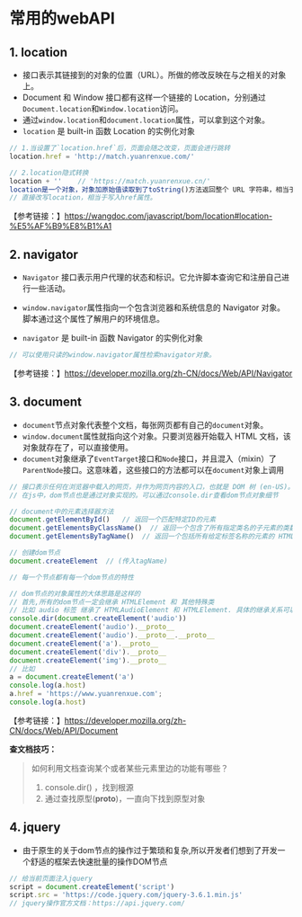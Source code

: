 # 常用的webAPI

## 1. location

* 接口表示其链接到的对象的位置（URL）。所做的修改反映在与之相关的对象上。
* Document 和 Window 接口都有这样一个链接的 Location，分别通过 `Document.location`和`Window.location`访问。
* 通过`window.location`和`document.location`属性，可以拿到这个对象。
* `location` 是 built-in 函数 Location 的实例化对象

```javascript
// 1.当设置了`location.href`后，页面会随之改变，页面会进行跳转
location.href = 'http://match.yuanrenxue.com/'

// 2.location隐式转换
location + ''    // 'https://match.yuanrenxue.cn/'
location是一个对象，对象加原始值读取到了toString()方法返回整个 URL 字符串，相当于读取Location.href属性。
// 直接改写location，相当于写入href属性。
```

【参考链接：】https://wangdoc.com/javascript/bom/location#location-%E5%AF%B9%E8%B1%A1

## 2. navigator

* `Navigator` 接口表示用户代理的状态和标识。它允许脚本查询它和注册自己进行一些活动。
* `window.navigator`属性指向一个包含浏览器和系统信息的 Navigator 对象。脚本通过这个属性了解用户的环境信息。

* `navigator` 是 built-in 函数 Navigator 的实例化对象

```javascript
// 可以使用只读的window.navigator属性检索navigator对象。
```

【参考链接：】https://developer.mozilla.org/zh-CN/docs/Web/API/Navigator

## 3. document

* `document`节点对象代表整个文档，每张网页都有自己的`document`对象。
* `window.document`属性就指向这个对象。只要浏览器开始载入 HTML 文档，该对象就存在了，可以直接使用。
* `document`对象继承了`EventTarget`接口和`Node`接口，并且混入（mixin）了`ParentNode`接口。这意味着，这些接口的方法都可以在`document`对象上调用

```javascript
// 接口表示任何在浏览器中载入的网页，并作为网页内容的入口，也就是 DOM 树 (en-US)。
// 在js中，dom节点也是通过对象实现的。可以通过console.dir查看dom节点对象细节

// document中的元素选择器方法
document.getElementById()   // 返回一个匹配特定ID的元素
document.getElementsByClassName()  // 返回一个包含了所有指定类名的子元素的类数组对象
document.getElementsByTagName()  // 返回一个包括所有给定标签名称的元素的 HTML 集合HTMLCollection。

// 创建dom节点
document.createElement  // (传入tagName)

// 每一个节点都有每一个dom节点的特性

// dom节点的对象属性的大体思路是这样的
// 首先,所有的dom节点一定会继承 HTMLElement 和 其他特殊类
// 比如 audio 标签 继承了 HTMLAudioElement 和 HTMLElement. 具体的继承关系可以通过原型链的方式查看
console.dir(document.createElement('audio'))
document.createElement('audio').__proto__
document.createElement('audio').__proto__.__proto__
document.createElement('a').__proto__
document.createElement('div').__proto__
document.createElement('img').__proto__
// 比如
a = document.createElement('a')
console.log(a.host)
a.href = 'https://www.yuanrenxue.com';
console.log(a.host)
```

【参考链接：】https://developer.mozilla.org/zh-CN/docs/Web/API/Document

**查文档技巧：**

> 如何利用文档查询某个或者某些元素里边的功能有哪些？
>
> 1. console.dir()  ，找到根源
> 2. 通过查找原型(__proto__)，一直向下找到原型对象

## 4. jquery

* 由于原生的关于dom节点的操作过于繁琐和复杂,所以开发者们想到了开发一个舒适的框架去快速批量的操作DOM节点

```javascript
// 给当前页面注入jquery
script = document.createElement('script')
script.src = 'https://code.jquery.com/jquery-3.6.1.min.js'
// jquery操作官方文档：https://api.jquery.com/
```



